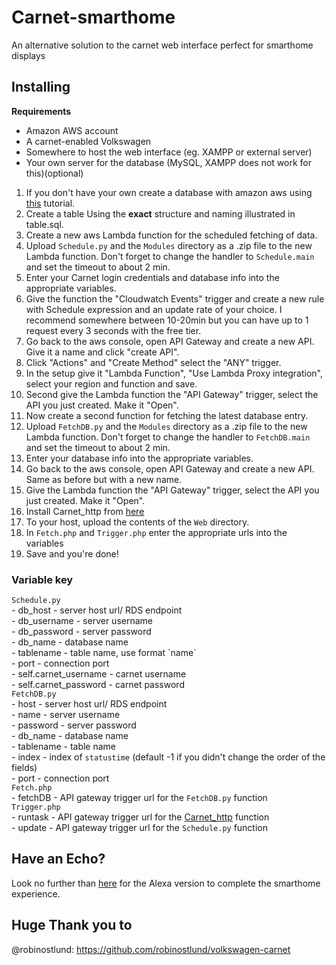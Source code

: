 # Carnet-smarthome
An alternative solution to the carnet web interface perfect for smarthome displays

## Installing
**Requirements**
* Amazon AWS account
* A carnet-enabled Volkswagen
* Somewhere to host the web interface (eg. XAMPP or external server)
* Your own server for the database (MySQL, XAMPP does not work for this)(optional)

1. If you don't have your own create a database with amazon aws using [this](https://docs.aws.amazon.com/AmazonRDS/latest/UserGuide/CHAP_GettingStarted.CreatingConnecting.MySQL.html#CHAP_GettingStarted.Creating.MySQL) tutorial. <br>
1. Create a table Using the **exact** structure and naming illustrated in table.sql. <br>
1. Create a new aws Lambda function for the scheduled fetching of data. <br>
1. Upload `Schedule.py` and the `Modules` directory as a .zip file to the new Lambda function. Don't forget to change the handler to `Schedule.main` and set the timeout to about 2 min. <br>
1. Enter your Carnet login credentials and database info into the appropriate variables. <br>
1. Give the function the "Cloudwatch Events" trigger and create a new rule with Schedule expression and an update rate of your choice. I recommend somewhere between 10-20min but you can have up to 1 request every 3 seconds with the free tier. <br>
1. Go back to the aws console, open API Gateway and create a new API. Give it a name and click "create API".<br>
1. Click "Actions" and "Create Method" select the "ANY" trigger. <br>
1. In the setup give it "Lambda Function", "Use Lambda Proxy integration", select your region and function and save. <br>
1. Second give the Lambda function the "API Gateway" trigger, select the API you just created. Make it "Open". <br>
1. Now create a second function for fetching the latest database entry. <br>
1. Upload `FetchDB.py` and the `Modules` directory as a .zip file to the new Lambda function. Don't forget to change the handler to `FetchDB.main` and set the timeout to about 2 min. <br>
1. Enter your database info into the appropriate variables. <br>
1. Go back to the aws console, open API Gateway and create a new API. Same as before but with a new name.<br>
1. Give the Lambda function the "API Gateway" trigger, select the API you just created. Make it "Open". <br>
1. Install Carnet_http from [here](https://github.com/Strosel/Carnet_http) <br>
1. To your host, upload the contents of the `Web` directory. <br>
1. In `Fetch.php` and `Trigger.php` enter the appropriate urls into the variables <br>
1. Save and you're done!


### Variable key
`Schedule.py`<br>
 \- db_host - server host url/ RDS endpoint <br>
 \- db_username - server username <br>
 \- db_password - server password <br>
 \- db_name - database name <br>
 \- tablename - table name, use format \`name\` <br>
 \- port - connection port <br>
 \- self.carnet_username - carnet username <br>
 \- self.carnet_password - carnet password <br>
`FetchDB.py`<br>
 \- host - server host url/ RDS endpoint <br>
 \- name - server username <br>
 \- password - server password <br>
 \- db_name - database name <br>
 \- tablename - table name <br>
 \- index - index of `statustime` (default -1 if you didn't change the order of the fields) <br>
 \- port - connection port <br>
`Fetch.php`<br>
 \- fetchDB - API gateway trigger url for the `FetchDB.py` function <br>
`Trigger.php`<br>
 \- runtask - API gateway trigger url for the [Carnet_http](https://github.com/Strosel/Carnet_http) function <br>
 \- update - API gateway trigger url for the `Schedule.py` function <br>

## Have an Echo?
Look no further than [here](https://github.com/Strosel/Carnet-alexa) for the Alexa version to complete the smarthome experience.

## Huge Thank you to
@robinostlund: https://github.com/robinostlund/volkswagen-carnet
